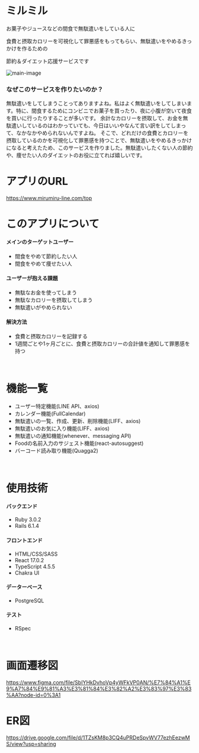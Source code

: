 # ミルミル

お菓子やジュースなどの間食で無駄遣いをしている人に

食費と摂取カロリーを可視化して罪悪感をもってもらい、無駄遣いをやめるきっかけを作るための

節約＆ダイエット応援サービスです

![main-image](https://user-images.githubusercontent.com/89057417/155137168-6458863d-1df6-4747-9194-422cd22c3932.png)

### なぜこのサービスを作りたいのか？

無駄遣いをしてしまうことってありますよね。私はよく無駄遣いをしてしまいます。特に、間食するためにコンビニでお菓子を買ったり、夜に小腹が空いて夜食を買いに行ったりすることが多いです。
余計なカロリーを摂取して、お金を無駄遣いしているのはわかっていても、今日はいいやなんて言い訳をしてしまって、なかなかやめられないんですよね。
そこで、どれだけの食費とカロリーを摂取しているのかを可視化して罪悪感を持つことで、無駄遣いをやめるきっかけになると考えたため、このサービスを作りました。無駄遣いしたくない人の節約や、痩せたい人のダイエットのお役に立てれば嬉しいです。
<br />

# アプリのURL

https://www.mirumiru-line.com/top
<br />

# このアプリについて

#### メインのターゲットユーザー

- 間食をやめて節約したい人
- 間食をやめて痩せたい人

#### ユーザーが抱える課題

- 無駄なお金を使ってしまう
- 無駄なカロリーを摂取してしまう
- 無駄遣いがやめられない

#### 解決方法

- 食費と摂取カロリーを記録する
- 1週間ごとや1ヶ月ごとに、食費と摂取カロリーの合計値を通知して罪悪感を持つ
<br />

# 機能一覧

- ユーザー特定機能(LINE API、axios)
- カレンダー機能(FullCalendar)
- 無駄遣いの一覧、作成、更新、削除機能(LIFF、axios)
- 無駄遣いのお気に入り機能(LIFF、axios)
- 無駄遣いの通知機能(whenever、messaging API)
- Foodの名前入力のサジェスト機能(react-autosuggest)
- バーコード読み取り機能(Quagga2)
<br />

# 使用技術

#### バックエンド
- Ruby 3.0.2
- Rails 6.1.4

#### フロントエンド
- HTML/CSS/SASS
- React 17.0.2
- TypeScript 4.5.5
- Chakra UI

#### データーベース
- PostgreSQL

#### テスト
- RSpec
<br />

# 画面遷移図

https://www.figma.com/file/SbIYHkDvhoVp4yWFkVP0AN/%E7%84%A1%E9%A7%84%E9%81%A3%E3%81%84%E3%82%A2%E3%83%97%E3%83%AA?node-id=0%3A1
<br />

# ER図

https://drive.google.com/file/d/1TZsKM8p3CQ4uPRDeSpvWV77ezhEezwMS/view?usp=sharing
<br />
